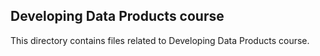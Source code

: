 ## Developing Data Products course
This directory contains files related to Developing Data Products course.
